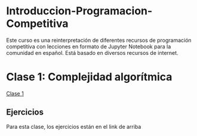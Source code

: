 # Introduccion-Programacion-Competitiva
Este curso es una reinterpretación de diferentes recursos de programación competitiva con lecciones en formato de Jupyter Notebook para la comunidad en español. Está basado en diversos recursos de internet.


# Clase 1: Complejidad algorítmica

[Clase 1]([https://website-name.com](https://github.com/elvispy/Introduccion-Programacion-Competitiva/blob/main/Clases/clase01-analisis-complejidad.ipynb))

## Ejercicios

Para esta clase, los ejercicios están en el link de arriba

